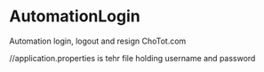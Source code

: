 # AutomationLogin

Automation login, logout and resign ChoTot.com

//application.properties is tehr file holding username and password
